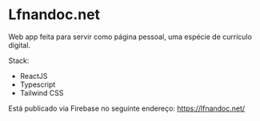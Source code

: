 # Lfnandoc.net

Web app feita para servir como página pessoal, uma espécie de currículo digital.

Stack:
* ReactJS
* Typescript
* Tailwind CSS

Está publicado via Firebase no seguinte endereço: https://lfnandoc.net/
